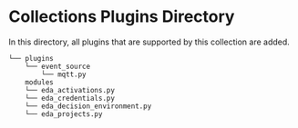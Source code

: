 # Collections Plugins Directory

In this directory, all plugins that are supported by this collection are added.

```
└── plugins
    └── event_source
        └── mqtt.py
    modules
    └── eda_activations.py
    └── eda_credentials.py
    └── eda_decision_environment.py
    └── eda_projects.py
```
